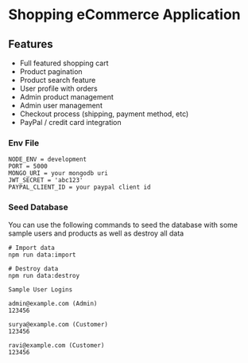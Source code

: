 # Shopping eCommerce Application


## Features

- Full featured shopping cart
- Product pagination
- Product search feature
- User profile with orders
- Admin product management
- Admin user management
- Checkout process (shipping, payment method, etc)
- PayPal / credit card integration


### Env File

```
NODE_ENV = development
PORT = 5000
MONGO_URI = your mongodb uri
JWT_SECRET = 'abc123'
PAYPAL_CLIENT_ID = your paypal client id
```

### Seed Database

You can use the following commands to seed the database with some sample users and products as well as destroy all data

```
# Import data
npm run data:import

# Destroy data
npm run data:destroy
```

```
Sample User Logins

admin@example.com (Admin)
123456

surya@example.com (Customer)
123456

ravi@example.com (Customer)
123456
```

